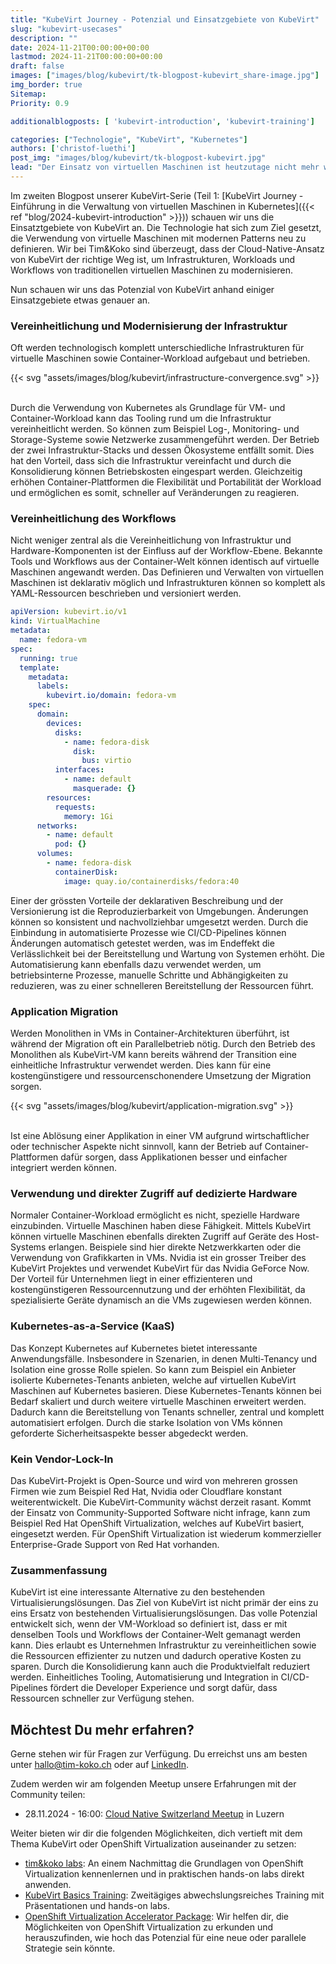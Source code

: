 ```yaml
---
title: "KubeVirt Journey - Potenzial und Einsatzgebiete von KubeVirt"
slug: "kubevirt-usecases"
description: ""
date: 2024-11-21T00:00:00+00:00
lastmod: 2024-11-21T00:00:00+00:00
draft: false
images: ["images/blog/kubevirt/tk-blogpost-kubevirt_share-image.jpg"]
img_border: true
Sitemap:
Priority: 0.9

additionalblogposts: [ 'kubevirt-introduction', 'kubevirt-training']

categories: ["Technologie", "KubeVirt", "Kubernetes"]
authors: ['christof-luethi']
post_img: "images/blog/kubevirt/tk-blogpost-kubevirt.jpg"
lead: "Der Einsatz von virtuellen Maschinen ist heutzutage nicht mehr wegzudenken. Neben dem Ersatz von bestehenden Virtualisierungslösungen bietet KubeVirt das Potenzial um Infrastrukturen und Workflows zu modernisieren."
---
```


Im zweiten Blogpost unserer KubeVirt-Serie (Teil 1: [KubeVirt Journey - Einführung in die Verwaltung von virtuellen Maschinen in Kubernetes]({{< ref "blog/2024-kubevirt-introduction" >}})) schauen wir uns die Einsatztgebiete von KubeVirt an. Die Technologie hat sich zum Ziel gesetzt, die Verwendung von virtuelle Maschinen
mit modernen Patterns neu zu definieren. Wir bei Tim&Koko sind überzeugt, dass der Cloud-Native-Ansatz von KubeVirt der
richtige Weg ist, um Infrastrukturen, Workloads und Workflows von traditionellen virtuellen Maschinen zu modernisieren.

Nun schauen wir uns das Potenzial von KubeVirt anhand einiger Einsatzgebiete etwas genauer an.

### Vereinheitlichung und Modernisierung der Infrastruktur

Oft werden technologisch komplett unterschiedliche Infrastrukturen für virtuelle Maschinen sowie Container-Workload
aufgebaut und betrieben.

{{< svg "assets/images/blog/kubevirt/infrastructure-convergence.svg" >}}
<br /><br />

Durch die Verwendung von Kubernetes als Grundlage für VM- und Container-Workload kann das Tooling rund um die Infrastruktur
vereinheitlicht werden. So können zum Beispiel Log-, Monitoring- und Storage-Systeme sowie Netzwerke zusammengeführt
werden. Der Betrieb der zwei Infrastruktur-Stacks und dessen Ökosysteme entfällt somit. Dies hat den Vorteil, dass sich
die Infrastruktur vereinfacht und durch die Konsolidierung können Betriebskosten eingespart werden. Gleichzeitig erhöhen
Container-Plattformen die Flexibilität und Portabilität der Workload und ermöglichen es somit, schneller auf Veränderungen
zu reagieren.

### Vereinheitlichung des Workflows

Nicht weniger zentral als die Vereinheitlichung von Infrastruktur und Hardware-Komponenten ist der Einfluss auf der
Workflow-Ebene. Bekannte Tools und Workflows aus der Container-Welt können identisch auf virtuelle Maschinen angewandt
werden. Das Definieren und Verwalten von virtuellen Maschinen ist deklarativ möglich und Infrastrukturen können so
komplett als YAML-Ressourcen beschrieben und versioniert werden.

```yaml
apiVersion: kubevirt.io/v1
kind: VirtualMachine
metadata:
  name: fedora-vm
spec:
  running: true
  template:
    metadata:
      labels:
        kubevirt.io/domain: fedora-vm
    spec:
      domain:
        devices:
          disks:
            - name: fedora-disk
              disk:
                bus: virtio
          interfaces:
            - name: default
              masquerade: {}
        resources:
          requests:
            memory: 1Gi
      networks:
        - name: default
          pod: {}
      volumes:
        - name: fedora-disk
          containerDisk:
            image: quay.io/containerdisks/fedora:40
```

Einer der grössten Vorteile der deklarativen Beschreibung und der Versionierung ist die Reproduzierbarkeit von Umgebungen.
Änderungen können so konsistent und nachvollziehbar umgesetzt werden. Durch die Einbindung in automatisierte Prozesse
wie CI/CD-Pipelines können Änderungen automatisch getestet werden, was im Endeffekt die Verlässlichkeit bei der
Bereitstellung und Wartung von Systemen erhöht. Die Automatisierung kann ebenfalls dazu verwendet werden, um
betriebsinterne Prozesse, manuelle Schritte und Abhängigkeiten zu reduzieren, was zu einer schnelleren Bereitstellung
der Ressourcen führt.

### Application Migration

Werden Monolithen in VMs in Container-Architekturen überführt, ist während der Migration oft ein
Parallelbetrieb nötig. Durch den Betrieb des Monolithen als KubeVirt-VM kann bereits während der Transition eine
einheitliche Infrastruktur verwendet werden. Dies kann für eine kostengünstigere und ressourcenschonendere Umsetzung
der Migration sorgen.

{{< svg "assets/images/blog/kubevirt/application-migration.svg" >}}
<br /><br />

Ist eine Ablösung einer Applikation in einer VM aufgrund wirtschaftlicher oder technischer Aspekte nicht sinnvoll, kann
der Betrieb auf Container-Plattformen dafür sorgen, dass Applikationen besser und einfacher integriert werden können.

### Verwendung und direkter Zugriff auf dedizierte Hardware

Normaler Container-Workload ermöglicht es nicht, spezielle Hardware einzubinden. Virtuelle Maschinen haben diese
Fähigkeit. Mittels KubeVirt können virtuelle Maschinen ebenfalls direkten Zugriff auf Geräte des Host-Systems erlangen.
Beispiele sind hier direkte Netzwerkkarten oder die Verwendung von Grafikkarten in VMs. Nvidia ist ein grosser Treiber
des KubeVirt Projektes und verwendet KubeVirt für das Nvidia GeForce Now. Der Vorteil für Unternehmen liegt in einer
effizienteren und kostengünstigeren Ressourcennutzung und der erhöhten Flexibilität, da spezialisierte Geräte dynamisch
an die VMs zugewiesen werden können.

### Kubernetes-as-a-Service (KaaS)

Das Konzept Kubernetes auf Kubernetes bietet interessante Anwendungsfälle. Insbesondere in Szenarien, in denen
Multi-Tenancy und Isolation eine grosse Rolle spielen. So kann zum Beispiel ein Anbieter isolierte Kubernetes-Tenants
anbieten, welche auf virtuellen KubeVirt Maschinen auf Kubernetes basieren. Diese Kubernetes-Tenants können bei Bedarf
skaliert und durch weitere virtuelle Maschinen erweitert werden. Dadurch kann die Bereitstellung von Tenants schneller, zentral
und komplett automatisiert erfolgen. Durch die starke Isolation von VMs können geforderte Sicherheitsaspekte besser abgedeckt
werden.

### Kein Vendor-Lock-In

Das KubeVirt-Projekt is Open-Source und wird von mehreren grossen Firmen wie zum Beispiel Red Hat, Nvidia oder
Cloudflare konstant weiterentwickelt. Die KubeVirt-Community wächst derzeit rasant. Kommt der Einsatz von
Community-Supported Software nicht infrage, kann zum Beispiel Red Hat OpenShift Virtualization, welches auf KubeVirt
basiert, eingesetzt werden. Für OpenShift Virtualization ist wiederum kommerzieller Enterprise-Grade Support von Red Hat
vorhanden.

### Zusammenfassung

KubeVirt ist eine interessante Alternative zu den bestehenden Virtualisierungslösungen. Das Ziel von KubeVirt ist nicht
primär der eins zu eins Ersatz von bestehenden Virtualisierungslösungen. Das volle Potenzial entwickelt sich, wenn der
VM-Workload so definiert ist, dass er mit denselben Tools und Workflows der Container-Welt gemanagt werden kann. Dies
erlaubt es Unternehmen Infrastruktur zu vereinheitlichen sowie die Ressourcen effizienter zu nutzen und dadurch operative
Kosten zu sparen. Durch die Konsolidierung kann auch die Produktvielfalt reduziert werden. Einheitliches Tooling,
Automatisierung und Integration in CI/CD-Pipelines fördert die Developer Experience und sorgt dafür, dass Ressourcen
schneller zur Verfügung stehen.

## Möchtest Du mehr erfahren?

Gerne stehen wir für Fragen zur Verfügung. Du erreichst uns am besten unter [hallo@tim-koko.ch](mailto:hallo@tim-koko.ch)&nbsp;oder auf [LinkedIn](https://www.linkedin.com/company/tim-koko).

Zudem werden wir am folgenden Meetup unsere Erfahrungen mit der Community teilen:

- 28.11.2024 - 16:00: [Cloud Native Switzerland Meetup](https://www.meetup.com/cloud-native-computing-switzerland/events/302784454) in Luzern

Weiter bieten wir dir die folgenden Möglichkeiten, dich vertieft mit dem Thema KubeVirt oder OpenShift Virtualization auseinander zu setzen:

- [tim&koko labs](https://tim-koko.ch/labs/): An einem Nachmittag die Grundlagen von OpenShift Virtualization kennenlernen und in praktischen hands-on labs direkt anwenden.
- [KubeVirt Basics Training](https://acend.ch/trainings/kubevirt/): Zweitägiges abwechslungsreiches Training mit Präsentationen und hands-on labs.
- [OpenShift Virtualization Accelerator Package](https://tim-koko.ch/services/openshift-virtualization-accelerator/): Wir helfen dir, die Möglichkeiten von OpenShift Virtualization zu erkunden und herauszufinden, wie hoch das Potenzial für eine neue oder parallele Strategie sein
  könnte.
